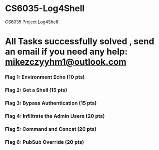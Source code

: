 # CS6035-Log4Shell
CS6035 Project Log4Shell
# All Tasks successfully solved , send an email if you need any help: mikezczyyhm1@outlook.com

### Flag 1: Environment Echo (10 pts)
### Flag 2: Get a Shell (15 pts)
### Flag 3: Bypass Authentication (15 pts)
### Flag 4: Infiltrate the Admin Users (20 pts)
### Flag 5: Command and Concat (20 pts)
### Flag 6: PubSub Override (20 pts)

